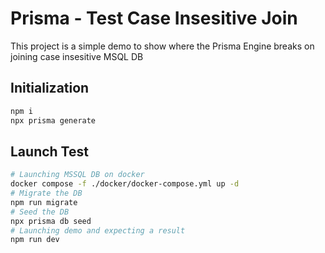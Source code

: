 # Prisma - Test Case Insesitive Join
This project is a simple demo to show where the Prisma Engine breaks on joining case insesitive MSQL DB

## Initialization
```sh
npm i
npx prisma generate
```

## Launch Test
```sh
# Launching MSSQL DB on docker
docker compose -f ./docker/docker-compose.yml up -d
# Migrate the DB
npm run migrate
# Seed the DB
npx prisma db seed
# Launching demo and expecting a result
npm run dev
```